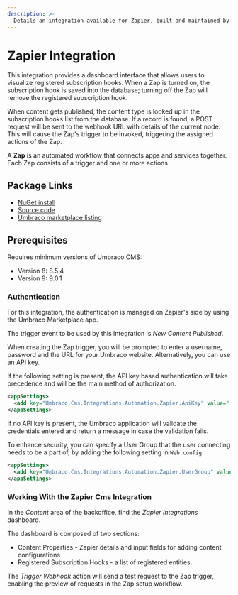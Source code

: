 ```yaml
---
description: >-
  Details an integration available for Zapier, built and maintained by Umbraco HQ.
---
```


# Zapier Integration

This integration provides a dashboard interface that allows users to visualize registered subscription hooks. When a Zap is turned on, the subscription hook is saved into the database; turning off the Zap will remove the registered subscription hook.

When content gets published, the content type is looked up in the subscription hooks list from the database. If a record is found, a POST request will be sent to the webhook URL with details of the current node. This will cause the Zap's trigger to be invoked, triggering the assigned actions of the Zap.

A **Zap** is an automated workflow that connects apps and services together. Each Zap consists of a trigger and one or more actions.

## Package Links

- [NuGet install](https://www.nuget.org/packages/Umbraco.Cms.Integrations.Automation.Zapier)
- [Source code](https://github.com/umbraco/Umbraco.Cms.Integrations/tree/main/src/Umbraco.Cms.Integrations.Automation.Zapier)
- [Umbraco marketplace listing](https://marketplace.umbraco.com/package/umbraco.cms.integrations.automation.zapier)

## Prerequisites

Requires minimum versions of Umbraco CMS:

- Version 8: 8.5.4
- Version 9: 9.0.1

### Authentication

For this integration, the authentication is managed on Zapier's side by using the Umbraco Marketplace app.

The trigger event to be used by this integration is _New Content Published_.

When creating the Zap trigger, you will be prompted to enter a username, password and the URL for your Umbraco website. Alternatively, you can use an API key.

If the following setting is present, the API key based authentication will take precedence and will be the main method of authorization.

```xml
<appSettings>
  <add key="Umbraco.Cms.Integrations.Automation.Zapier.ApiKey" value="[your_api_key]" />
</appSettings>
```

If no API key is present, the Umbraco application will validate the credentials entered and return a message in case the validation fails.

To enhance security, you can specify a User Group that the user connecting needs to be a part of, by adding the following setting in `Web.config`:

```xml
<appSettings>
  <add key="Umbraco.Cms.Integrations.Automation.Zapier.UserGroup" value="[your User Group]" />
</appSettings>
```

### Working With the Zapier Cms Integration

In the _Content_ area of the backoffice, find the _Zapier Integrations_ dashboard.

The dashboard is composed of two sections:

- Content Properties - Zapier details and input fields for adding content configurations
- Registered Subscription Hooks - a list of registered entities.

The _Trigger Webhook_ action will send a test request to the Zap trigger, enabling the preview of requests in the Zap setup workflow.
